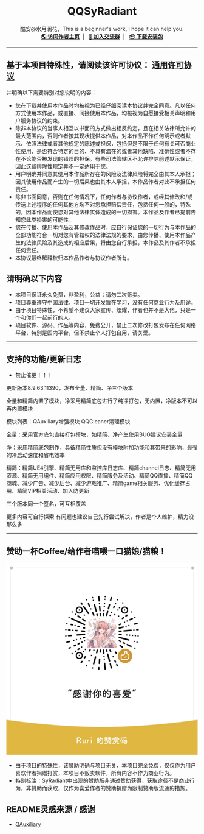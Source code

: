 <h1 align="center" style="font-weight: bold">
  QQSyRadiant
</h1>
<p align="center">
  酷安@水月澜花，This is a beginner's work, I hope it can help you.
<br />
    <a href="http://www.coolapk.com/u/2457301" target="blank"><strong>🌎 访问作者主页</strong></a>&nbsp;&nbsp;|&nbsp;&nbsp;
    <a href="https://t.me/SyRadiant" target="blank"><strong>💬 加入交流群</strong></a>&nbsp;&nbsp;|&nbsp;&nbsp;
    <a href=https://github.com/Night-WuGeng/QQSyRadiant/releases" target="blank"><strong>📦️ 下载安装包</strong></a>
</p>

---

## 基于本项目特殊性，请阅读该许可协议： [通用许可协议](https://github.com/qwq233/License/blob/master/v2/LICENSE.md)
并明确以下需要特别对您说明的内容：
- 您在下载并使用本作品时均被视为已经仔细阅读本协议并完全同意。凡以任何方式使用本作品，或直接、间接使用本作品，均被视为自愿接受相关声明和用户服务协议的约束。
- 除非本协议的当事人相互以书面的方式做出相反约定，且在相关法律所允许的最大范围内，否则作者按其现状提供本作品，对本作品不作任何明示或者默示、依照法律或者其他规定的陈述或担保，包括但是不限于任何有关可否商业性使用、是否符合特定的目的、不具有潜在的或者其他缺陷、准确性或者不存在不论能否被发现的错误的担保。有些司法管辖区不允许排除前述默示保证，因此这些排除性规定并不一定适用于您。
- 用户明确并同意其使用本作品所存在的风险及法律风险将完全由其本人承担；因其使用作品而产生的一切后果也由其本人承担，本作品作者对此不承担任何责任。
- 除非书面同意，否则在任何情况下，任何作者与协议作者，或经其修改和/或传送上述程序的任何其他方均不对您承担赔偿责任，包括任何一般的，特殊的，因本作品而使您对其他法律实体造成的一切损害。本作品及作者已提前告知您此类损害的可能性。
- 您在传播、使用本作品及其修改作品时，应自行保证您的一切行为与本作品的全部功能符合一切对您有管辖权的法律法规的要求，由您传播、使用本作品产生的法律风险及其造成的相应后果，将由您自行承担，本作品及其作者不承担任何责任。
- 本协议最终解释权归本作品作者与协议作者所有。

## 请明确以下内容
- 本项目保证永久免费，非盈利，公益；请勿二次贩卖。
- 项目尊重遵守中国法律，项目一切开发旨在学习，没有任何商业行为及用途。
- 由于项目特殊性，不希望不建议大家宣传、炫耀，作者也并不是大佬，只是一个和你们一起前行的人。
- 项目软件、源码、作品等内容，免费公开，禁止二次修改打包发布在任何网络平台，特别是国内平台，但不禁止个人打包自用，请关爱。

---

## 支持的功能/更新日志
- 禁止催更！！！

更新版本8.9.63.11390，发布全量、精简、净三个版本

全量和精简内置了模块，净采用精简底包进行了纯净打包，无内置，净版本不可以再内置模块

模块列表：QAuxiliary增强模块 QQCleaner清理模块

全量：采用官方底包直接打包模块，如精简、净产生使用BUG建议安装全量

净：采用精简底包制作，具备精简性质但没有模块附加功能和其带来的影响，最强的冷启动速度和省电效率

精简：精简UE4引擎、精简无用库和监控库日志库、精简channel日志、精简无用资源、精简无用组件、精简应用权限、精简服务及活动、精简QQ直播、精简QQ商城、减少广告、减少后台、减少游戏推广、精简game相关服务、优化缓存占用、精简VIP相关活动、加入防更新

三个版本同一个签名，可互相覆盖 

更多内容可自行探索 有问题也建议自己先行尝试解决，作者是个人维护，精力没那么多

---
## 赞助一杯Coffee/给作者喵喂一口猫娘/猫粮！

![赞助](./赞助.png)

- 由于项目的特殊性，该赞助明确与项目无关，本项目完全免费，仅仅作为用户喜欢作者捐赠打赏，本项目不贩卖软件，所有内容不作为商业行为。
- 特别标注：SyRadiant中出现的赞助版非通过赞助获得，获取途径不是商业行为，非赞助而获取，仅作为喜爱作者的赞助捐赠为限制赞助版流通的措施。

## README灵感来源 / 感谢
* [QAuxiliary](https://github.com/cinit/QAuxiliary)
